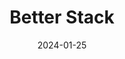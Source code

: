 ---  
layout: startup_page  
title: "Better Stack"  
id: "betterstack.com"  
permalink: "/betterstackbetterstack.com01252024/"  
website: "https://betterstack.com/"  
funding_round: ""  
funding_amount: "$10M"  
investors: "Kaya, Aaron Levie"  
about: "Better Stack is an observability platform launched in 2021 that combines monitoring, logging, and incident management into a single dashboard. It supports various applications and systems, offering alerts, on-call scheduling, and metric normalization from diverse sources. The platform aims to provide a more intuitive and cost-effective solution compared to existing observability tools."  
markets: "Software, Observability, SaaS, Logging, Log Management, Monitoring, Incident Management, DevOps"  
hq: "San Francisco, California, United States"  
founded_year: "2021"  
linkedin: "https://www.linkedin.com/company/betterstack"  
twitter: "https://twitter.com/BetterStackHQ"  
instagram: ""  
facebook: "https://www.facebook.com/BetterStackHQ"  
crunchbase: "https://www.crunchbase.com/organization/better-stack"  
pitchbook: "https://pitchbook.com/profiles/company/489767-05"  

date_display: "25-Jan-2024"  
date: "2024-01-25"

# SEO Optimization  
meta_title: "Better Stack -  Funding ($10M)"  
meta_description: "Better Stack, Better Stack is an observability platform launched in 2021 that combines monitoring, logging, and incident management into a single dashboard. It supp..."  
meta_keywords: "Better Stack, Software, Observability, SaaS, Logging, Log Management, Monitoring, Incident Management, DevOps,  funding"  
canonical_url: "https://startup.projectstartups.com/betterstackbetterstack.com01252024/"  
---